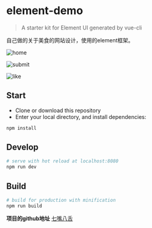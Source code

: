# element-demo

> A starter kit for Element UI generated by vue-cli

自己做的关于美食的网站设计，使用的element框架。

![home](http://d2.freep.cn/3tb_161215192118aivt580819.png)

![submit](http://d3.freep.cn/3tb_1612151921158q2i580819.png)

![like](http://d3.freep.cn/3tb_161215192114jqyy580819.png)

## Start

 - Clone or download this repository
 - Enter your local directory, and install dependencies:

``` bash
npm install
```

## Develop

``` bash
# serve with hot reload at localhost:8080
npm run dev
```

## Build

``` bash
# build for production with minification
npm run build
```
**项目的github地址** [七嘴八舌](https://github.com/yuanyuanshen/element-demo)